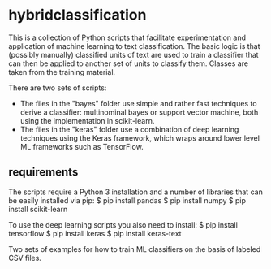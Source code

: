 # hybridclassification

This is a collection of Python scripts that facilitate experimentation and application of machine learning to text classification. The basic logic is that (possibly manually) classified units of text are used to train a classifier that can then be applied to another set of units to classify them. Classes are taken from the training material.

There are two sets of scripts:
* The files in the "bayes" folder use simple and rather fast techniques to derive a classifier: multinominal bayes or support vector machine, both using the implementation in scikit-learn.
* The files in the "keras" folder use a combination of deep learning techniques using the Keras framework, which wraps around lower level ML frameworks such as TensorFlow.

## requirements

The scripts require a Python 3 installation and a number of libraries that can be easily installed via pip:
	$ pip install pandas
	$ pip install numpy
	$ pip install scikit-learn

To use the deep learning scripts you also need to install:
	$ pip install tensorflow
	$ pip install keras
	$ pip install keras-text





Two sets of examples for how to train ML classifiers on the basis of labeled CSV files.